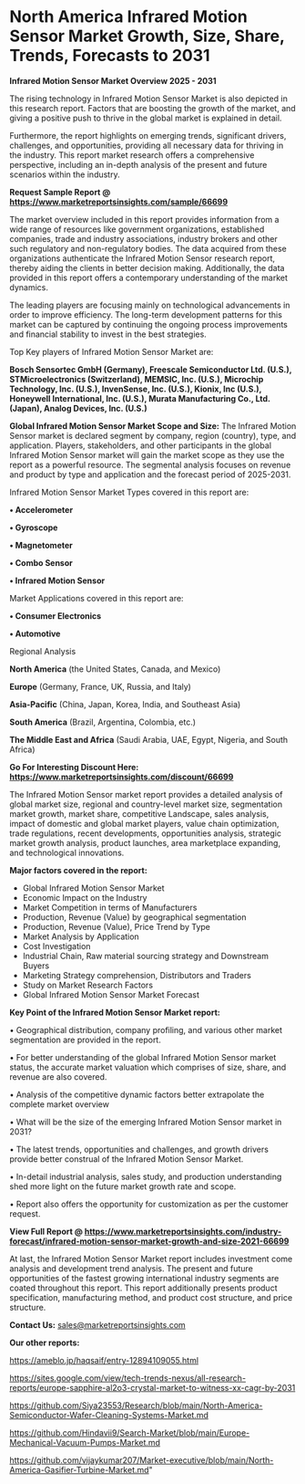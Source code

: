 # North America Infrared Motion Sensor Market Growth, Size, Share, Trends, Forecasts to 2031

<Strong> Infrared Motion Sensor Market Overview 2025 - 2031</strong>

The rising technology in Infrared Motion Sensor Market is also depicted in this research report. Factors that are boosting the growth of the market, and giving a positive push to thrive in the global market is explained in detail.

Furthermore, the report highlights on emerging trends, significant drivers, challenges, and opportunities, providing all necessary data for thriving in the industry. This report market research offers a comprehensive perspective, including an in-depth analysis of the present and future scenarios within the industry.

<strong>Request Sample Report @ <a href=https://www.marketreportsinsights.com/sample/66699>https://www.marketreportsinsights.com/sample/66699</a></strong>

The market overview included in this report provides information from a wide range of resources like government organizations, established companies, trade and industry associations, industry brokers and other such regulatory and non-regulatory bodies. The data acquired from these organizations authenticate the Infrared Motion Sensor research report, thereby aiding the clients in better decision making. Additionally, the data provided in this report offers a contemporary understanding of the market dynamics.

The leading players are focusing mainly on technological advancements in order to improve efficiency. The long-term development patterns for this market can be captured by continuing the ongoing process improvements and financial stability to invest in the best strategies.

Top Key players of Infrared Motion Sensor Market are:

<strong>Bosch Sensortec GmbH (Germany), Freescale Semiconductor Ltd. (U.S.), STMicroelectronics (Switzerland), MEMSIC, Inc. (U.S.), Microchip Technology, Inc. (U.S.), InvenSense, Inc. (U.S.), Kionix, Inc (U.S.), Honeywell International, Inc. (U.S.), Murata Manufacturing Co., Ltd. (Japan), Analog Devices, Inc. (U.S.)</strong>

<strong><b>Global Infrared Motion Sensor Market Scope and Size:</b></strong>
The Infrared Motion Sensor market is declared segment by company, region (country), type, and application. Players, stakeholders, and other participants in the global Infrared Motion Sensor market will gain the market scope as they use the report as a powerful resource. The segmental analysis focuses on revenue and product by type and application and the forecast period of 2025-2031.

Infrared Motion Sensor Market Types covered in this report are:

<strong>• Accelerometer

• Gyroscope

• Magnetometer

• Combo Sensor

• Infrared Motion Sensor</strong>

Market Applications covered in this report are:

<strong>• Consumer Electronics

• Automotive</strong> 

Regional Analysis

<strong>North America</strong> (the United States, Canada, and Mexico)

<strong>Europe</strong> (Germany, France, UK, Russia, and Italy)

<strong>Asia-Pacific</strong> (China, Japan, Korea, India, and Southeast Asia)

<strong>South America</strong> (Brazil, Argentina, Colombia, etc.)

<strong>The Middle East and Africa</strong> (Saudi Arabia, UAE, Egypt, Nigeria, and South Africa)

<strong>Go For Interesting Discount Here: <a href=https://www.marketreportsinsights.com/discount/66699>https://www.marketreportsinsights.com/discount/66699</a></strong>

The Infrared Motion Sensor market report provides a detailed analysis of global market size, regional and country-level market size, segmentation market growth, market share, competitive Landscape, sales analysis, impact of domestic and global market players, value chain optimization, trade regulations, recent developments, opportunities analysis, strategic market growth analysis, product launches, area marketplace expanding, and technological innovations.

<strong><b>Major factors covered in the report:</b></strong>
<ul>
  <li>Global Infrared Motion Sensor Market </li>
  <li>Economic Impact on the Industry</li>
  <li>Market Competition in terms of Manufacturers</li>
  <li>Production, Revenue (Value) by geographical segmentation</li>
  <li>Production, Revenue (Value), Price Trend by Type</li>
  <li>Market Analysis by Application</li>
  <li>Cost Investigation</li>
  <li>Industrial Chain, Raw material sourcing strategy and Downstream Buyers</li>
  <li>Marketing Strategy comprehension, Distributors and Traders</li>
  <li>Study on Market Research Factors</li>
  <li>Global Infrared Motion Sensor Market Forecast</li>
</ul>

<strong><b>Key Point of the Infrared Motion Sensor Market report:</b></strong>

• Geographical distribution, company profiling, and various other market segmentation are provided in the report.

• For better understanding of the global Infrared Motion Sensor market status, the accurate market valuation which comprises of size, share, and revenue are also covered.

• Analysis of the competitive dynamic factors better extrapolate the complete market overview

• What will be the size of the emerging Infrared Motion Sensor market in 2031?

• The latest trends, opportunities and challenges, and growth drivers provide better construal of the Infrared Motion Sensor Market.

• In-detail industrial analysis, sales study, and production understanding shed more light on the future market growth rate and scope.

• Report also offers the opportunity for customization as per the customer request.

<strong><b>View Full Report @ <a href=https://www.marketreportsinsights.com/industry-forecast/infrared-motion-sensor-market-growth-and-size-2021-66699>https://www.marketreportsinsights.com/industry-forecast/infrared-motion-sensor-market-growth-and-size-2021-66699</a></b></strong>


At last, the Infrared Motion Sensor Market report includes investment come analysis and development trend analysis. The present and future opportunities of the fastest growing international industry segments are coated throughout this report. This report additionally presents product specification, manufacturing method, and product cost structure, and price structure.

<strong>Contact Us:</strong>
sales@marketreportsinsights.com

<strong>Our other reports:</strong>

<a href=https://ameblo.jp/haqsaif/entry-12894109055.html>https://ameblo.jp/haqsaif/entry-12894109055.html</a>

<a href=https://sites.google.com/view/tech-trends-nexus/all-research-reports/europe-sapphire-al2o3-crystal-market-to-witness-xx-cagr-by-2031>https://sites.google.com/view/tech-trends-nexus/all-research-reports/europe-sapphire-al2o3-crystal-market-to-witness-xx-cagr-by-2031</a>

<a href=https://github.com/Siya23553/Research/blob/main/North-America-Semiconductor-Wafer-Cleaning-Systems-Market.md>https://github.com/Siya23553/Research/blob/main/North-America-Semiconductor-Wafer-Cleaning-Systems-Market.md</a>

<a href=https://github.com/Hindavii9/Search-Market/blob/main/Europe-Mechanical-Vacuum-Pumps-Market.md>https://github.com/Hindavii9/Search-Market/blob/main/Europe-Mechanical-Vacuum-Pumps-Market.md</a>

<a href=https://github.com/vijaykumar207/Market-executive/blob/main/North-America-Gasifier-Turbine-Market.md>https://github.com/vijaykumar207/Market-executive/blob/main/North-America-Gasifier-Turbine-Market.md</a>"
